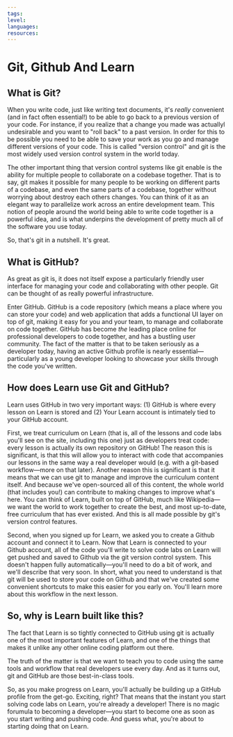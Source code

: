 ```yaml
---
tags:
level:
languages:
resources:
---
```


# Git, Github And Learn

## What is Git?

When you write code, just like writing text documents, it's *really* convenient (and in fact often essential!) to be able to go back to a previous version of your code. For instance, if you realize that a change you made was actuallyl undesirable and you want to "roll back" to a past version. In order for this to be possible you need to be able to save your work as you go and manage different versions of your code. This is called "version control" and git is the most widely used version control system in the world today.

The other important thing that version control systems like git enable is the ability for multiple people to collaborate on a codebase together. That is to say, git makes it possible for many people to be working on different parts of a codebase, and even the same parts of a codebase, together without worrying about destroy each others changes. You can think of it as an elegant way to parallelize work across an entire development team. This notion of people around the world being able to write code together is a powerful idea, and is what underpins the development of pretty much all of the software you use today. 

So, that's git in a nutshell. It's great.

## What is GitHub?

As great as git is, it does not itself expose a particularly friendly user interface for managing your code and collaborating with other people. Git can be thought of as really powerful infrastructure. 

Enter GitHub. GitHub is a code repository (which means a place where you can store your code) and web application that adds a functional UI layer on top of git, making it easy for you and your team, to manage and collaborate on code together. GitHub has become *the* leading place online for professional developers to code together, and has a bustling user community. The fact of the matter is that to be taken seriously as a developer today, having an active Github profile is nearly essential—particularly as a young developer looking to showcase your skills through the code you've written.

## How does Learn use Git and GitHub?

Learn uses GitHub in two very important ways: (1) GitHub is where every lesson on Learn is stored and (2) Your Learn account is intimately tied to your GitHub account. 

First, we treat curriculum on Learn (that is, all of the lessons and code labs you'll see on the site, including this one) just as developers treat code: every lesson is actually its own repository on GitHub! The reason this is significant, is that this will allow you to interact with code that accompanies our lessons in the same way a real developer would (e.g. with a git-based workflow—more on that later). Another reason this is significant is that it means that we can use git to manage and improve the curriculum content itself. And because we've open-sourced all of this content, the whole world (that includes you!) can contribute to making changes to improve what's here. You can think of Learn, built on top of GitHub, much like Wikipedia—we want the world to work together to create the best, and most up-to-date, free curriculum that has ever existed. And this is all made possible by git's version control features. 

Second, when you signed up for Learn, we asked you to create a Github account and connect it to Learn. Now that Learn is connected to your Github account, all of the code you'll write to solve code labs on Learn will get pushed and saved to Github via the git version control system. This doesn't happen fully automatically—you'll need to do a bit of work, and we'll describe that very soon. In short, what you need to understand is that git will be used to store your code on Github and that we've created some convenient shortcuts to make this easier for you early on. You'll learn more about this workflow in the next lesson. 

## So, why is Learn built like this?

The fact that Learn is so tightly connected to GitHub using git is actually one of the most important features of Learn, and one of the things that makes it unlike any other online coding platform out there. 

The truth of the matter is that we want to teach you to code using the same tools and workflow that real developers use every day. And as it turns out, git and GitHub are those best-in-class tools. 

So, as you make progress on Learn, you'll actually be building up a GitHub profile from the get-go. Exciting, right? That means that the instant you start solving code labs on Learn, you're already a developer! There is no magic forumula to becoming a developer—you start to become one as soon as you start writing and pushing code. And guess what, you're about to starting doing that on Learn. 
